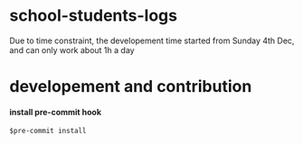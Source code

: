 # school-students-logs

Due to time constraint, the developement time started from Sunday 4th Dec, and can only work about 1h a day


# developement and contribution
#### install pre-commit hook
`$pre-commit install`

